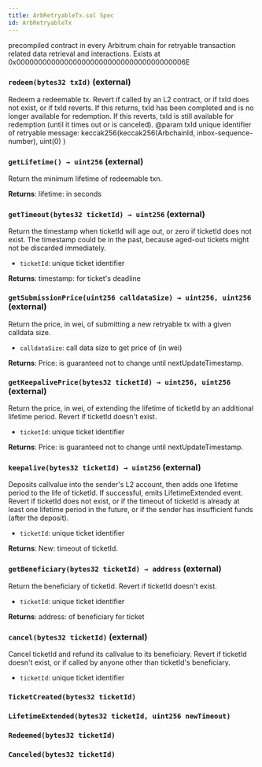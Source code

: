 ```yaml
---
title: ArbRetryableTx.sol Spec
id: ArbRetryableTx
---
```


precompiled contract in every Arbitrum chain for retryable transaction related data retrieval and interactions. Exists at 0x000000000000000000000000000000000000006E

### `redeem(bytes32 txId)` (external)

Redeem a redeemable tx. Revert if called by an L2 contract, or if txId does not exist, or if txId reverts. If this returns, txId has been completed and is no longer available for redemption. If this reverts, txId is still available for redemption (until it times out or is canceled). @param txId unique identifier of retryable message: keccak256(keccak256(ArbchainId, inbox-sequence-number), uint(0) )

### `getLifetime() → uint256` (external)

Return the minimum lifetime of redeemable txn.

**Returns**: lifetime: in seconds

### `getTimeout(bytes32 ticketId) → uint256` (external)

Return the timestamp when ticketId will age out, or zero if ticketId does not exist. The timestamp could be in the past, because aged-out tickets might not be discarded immediately.

- `ticketId`: unique ticket identifier

**Returns**: timestamp: for ticket's deadline

### `getSubmissionPrice(uint256 calldataSize) → uint256, uint256` (external)

Return the price, in wei, of submitting a new retryable tx with a given calldata size.

- `calldataSize`: call data size to get price of (in wei)

**Returns**: Price: is guaranteed not to change until nextUpdateTimestamp.

### `getKeepalivePrice(bytes32 ticketId) → uint256, uint256` (external)

Return the price, in wei, of extending the lifetime of ticketId by an additional lifetime period. Revert if ticketId doesn't exist.

- `ticketId`: unique ticket identifier

**Returns**: Price: is guaranteed not to change until nextUpdateTimestamp.

### `keepalive(bytes32 ticketId) → uint256` (external)

Deposits callvalue into the sender's L2 account, then adds one lifetime period to the life of ticketId. If successful, emits LifetimeExtended event. Revert if ticketId does not exist, or if the timeout of ticketId is already at least one lifetime period in the future, or if the sender has insufficient funds (after the deposit).

- `ticketId`: unique ticket identifier

**Returns**: New: timeout of ticketId.

### `getBeneficiary(bytes32 ticketId) → address` (external)

Return the beneficiary of ticketId. Revert if ticketId doesn't exist.

- `ticketId`: unique ticket identifier

**Returns**: address: of beneficiary for ticket

### `cancel(bytes32 ticketId)` (external)

Cancel ticketId and refund its callvalue to its beneficiary. Revert if ticketId doesn't exist, or if called by anyone other than ticketId's beneficiary.

- `ticketId`: unique ticket identifier

### `TicketCreated(bytes32 ticketId)`

### `LifetimeExtended(bytes32 ticketId, uint256 newTimeout)`

### `Redeemed(bytes32 ticketId)`

### `Canceled(bytes32 ticketId)`
